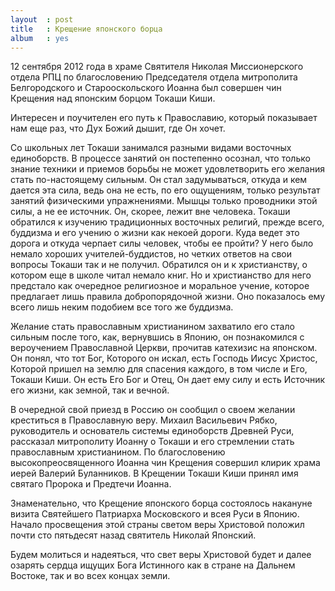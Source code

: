 ```yaml
---
layout  : post
title   : Крещение японского борца
album   : yes
---
```

12 сентября 2012 года в храме Святителя Николая Миссионерского отдела РПЦ по благословению Председателя отдела митрополита Белгородского и Старооскольского Иоанна был совершен чин Крещения над японским борцом Токаши Киши.

Интересен и поучителен его путь к Православию, который показывает нам еще раз, что Дух Божий дышит, где Он хочет. 

Со школьных лет Токаши занимался разными видами восточных единоборств. В процессе занятий он постепенно осознал, что только знание техники и приемов борьбы не может удовлетворить его желания стать по-настоящему сильным. Он стал задумываться, откуда и кем дается эта сила, ведь она не есть, по его ощущениям, только результат занятий физическими упражнениями. Мышцы только проводники этой силы, а не ее источник. Он, скорее, лежит вне человека. Токаши обратился к изучению традиционных восточных религий, прежде всего, буддизма и его учению о жизни как некоей дороги. Куда ведет это дорога и откуда черпает силы человек, чтобы ее пройти? У него было немало хороших учителей-буддистов, но четких ответов на свои вопросы Токаши так и не получил. Обратился он и к христианству, о котором еще в школе читал немало книг. Но и христианство для него предстало как очередное религиозное и моральное учение, которое предлагает лишь правила добропорядочной жизни. Оно показалось ему всего лишь неким подобием все того же буддизма.


Желание стать православным христианином захватило его  стало сильным после того, как, вернувшись в Японию, он познакомился с вероучением Православной Церкви, прочитав катехизис на японском. Он понял, что тот Бог, Которого он искал, есть Господь Иисус Христос, Которой пришел на землю для спасения каждого, в том числе и Его, Токаши Киши. Он есть Его Бог и Отец, Он дает ему силу и есть Источник его жизни, как земной, так и вечной.

В очередной свой приезд в Россию он сообщил о своем желании креститься в Православную веру. Михаил Васильевич Рябко, руководитель и основатель системы единоборств Древней Руси, рассказал митрополиту Иоанну о Токаши и его стремлении стать православным христианином. По благословению высокопреосвященного Иоанна чин Крещения совершил клирик храма иерей Валерий Буланников. В Крещении Токаши Киши принял имя святаго Пророка и Предтечи Иоанна.

Знаменательно, что Крещение японского борца состоялось накануне визита Святейшего Патриарха Московского и всея Руси в Японию. Начало просвещения этой страны светом веры Христовой положил почти сто пятьдесят назад святитель Николай Японский.

Будем молиться и надеяться, что свет веры Христовой будет и далее озарять сердца ищущих Бога Истинного как в стране на Дальнем Востоке, так и во всех концах земли.
